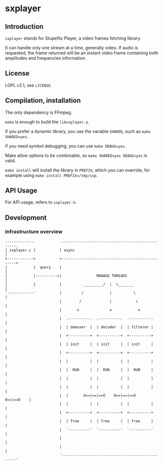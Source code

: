 # sxplayer


## Introduction

`sxplayer` stands for Stupeflix Player, a video frames fetching library.

It can handle only one stream at a time, generally video. If audio is
requested, the frame returned will be an instant video frame containing both
amplitudes and frequencies information.

## License

LGPL v2.1, see `LICENSE`.

## Compilation, installation

The only dependency is FFmpeg.

`make` is enough to build the `libsxplayer.a`.

If you prefer a dynamic library, you use the variable `SHARED`, such as `make
SHARED=yes`.

If you need symbol debugging, you can use `make DEBUG=yes`.

Make allow options to be combinable, so `make SHARED=yes DEBUG=yes` is valid.

`make install` will install the library in `PREFIX`, which you can override,
for example using `make install PREFIX=/tmp/sxp`.


## API Usage

For API usage, refers to `sxplayer.h`.


## Development

### Infrastructure overview

```
.------------.           .-------------------------------------------------.
| sxplayer.c |           | async                                           |
+------------+           +-------------------------------------------------+
|            |  query    |                                                 |
|            |---------->|                MANAGE THREADS                   |
|            |           |          _________/  |  \_______                |
`------------'           |         /            |          \               |
                         |        /             |           \              |
                         |       v              v            v             |
                         |  .----------.  .----------.  .----------.       |
                         |  | demuxer  |  | decoder  |  | filterer |       |
                         |  +----------+  +----------+  +----------+       |
                         |  | init     |  | init     |  | init     |       |
                         |  +----------+  +----------+  +----------+       |
                         |  |          |  |          |  |          |       |
                         |  |  RUN     |  |  RUN     |  |  RUN     |       |
                         |  |          |  |          |  |          |       |
                         |  |          |  |          |  |          |       |
                         |  |       O==|==|==O    O==|==|==O    O==|==O    |
                         |  |          |  |          |  |          |       |
                         |  +----------+  +----------+  +----------+       |
                         |  | free     |  | free     |  | free     |       |
                         |  `----------'  `----------'  `----------'       |
                         |                                                 |
                         |                                                 |
                         `-------------------------------------------------'
```
